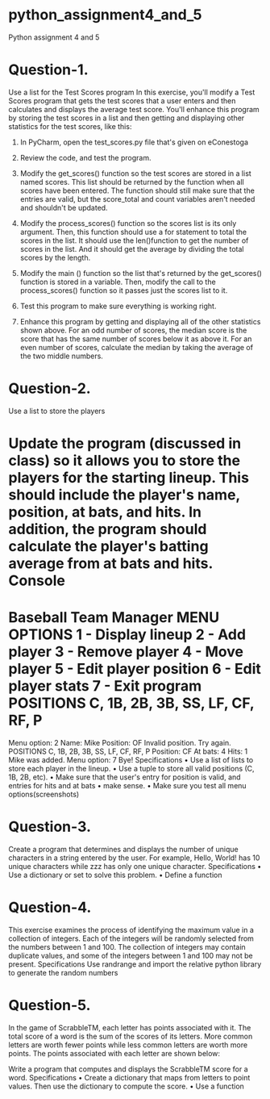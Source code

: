 # python_assignment4_and_5
Python assignment 4 and 5

# Question-1.
Use a list for the Test Scores program
In this exercise, you'll modify a Test Scores program that gets the test scores that a user enters and then calculates and displays the average test score. You'll enhance this program by storing the test scores in a list and then getting and displaying other
statistics for the test scores, like this:

1. In PyCharm, open the test_scores.py file that's given on eConestoga
2. Review the code, and test the program.
3. Modify the get_scores() function so the test scores are stored in a list named scores. This list should be returned by the function when all scores have been entered. The function should still make sure that the entries are valid, but the score_total and count variables aren't needed and shouldn't be updated.

4. Modify the process_scores() function so the scores list is its only argument. Then, this function should use a for statement to total the scores in the list. It should use the len()function to get the number of scores in the list. And it should get the average by dividing the total scores by the length.

5. Modify the main () function so the list that's returned by the get_scores() function is stored in a variable. Then, modify the call to the process_scores() function so it passes just the scores list to it.

6. Test this program to make sure everything is working right.

7. Enhance this program by getting and displaying all of the other statistics shown
above. For an odd number of scores, the median score is the score that has the same
number of scores below it as above it. For an even number of scores, calculate the
median by taking the average of the two middle numbers.

# Question-2.
Use a list to store the players

Update the program (discussed in class) so it allows you to store the players for the
starting lineup. This should include the player's name, position, at bats, and hits. In
addition, the program should calculate the player's batting average from at bats and hits.
Console
============================================================
Baseball Team Manager
MENU OPTIONS
1 - Display lineup
2 - Add player
3 - Remove player
4 - Move player
5 - Edit player position
6 - Edit player stats
7 - Exit program
POSITIONS
C, 1B, 2B, 3B, SS, LF, CF, RF, P
===========================================================
Menu option: 2
Name: Mike
Position: OF
Invalid position. Try again.
POSITIONS
C, 1B, 2B, 3B, SS, LF, CF, RF, P
Position: CF
At bats: 4
Hits: 1
Mike was added.
Menu option: 7
Bye!
Specifications
• Use a list of lists to store each player in the lineup.
• Use a tuple to store all valid positions (C, 1B, 2B, etc).
• Make sure that the user's entry for position is valid, and entries for hits and at bats
• make sense.
• Make sure you test all menu options(screenshots)


# Question-3.
Create a program that determines and displays the number of unique characters in a
string entered by the user. For example, Hello, World! has 10 unique characters while zzz has only one
unique character.
Specifications
• Use a dictionary or set to solve this problem.
• Define a function

# Question-4. 

This exercise examines the process of identifying the maximum value in a collection of
integers. Each of the integers will be randomly selected from the numbers between 1 and 100.
The collection of integers may contain duplicate values, and some of the integers between 1 and 100
may not be present.
Specifications
Use randrange and import the relative python library to generate the random numbers

# Question-5. 

In the game of ScrabbleTM, each letter has points associated with it. The total score of a
word is the sum of the scores of its letters. More common letters are worth fewer points while less
common letters are worth more points.
The points associated with each letter are shown below:

Write a program that computes and displays the ScrabbleTM score for a word.
Specifications
• Create a dictionary that maps from letters to point values. Then use the
dictionary to compute the score.
• Use a function